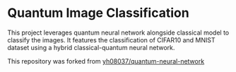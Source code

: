 # Quantum Image Classification

This project leverages quantum neural network alongside classical model to classify the images. It features the classification of CIFAR10 and MNIST dataset using a hybrid classical-quantum neural network.

This repository was forked from [yh08037/quantum-neural-network](https://github.com/yh08037/quantum-neural-network)